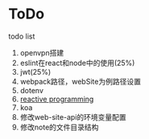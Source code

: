 # ToDo
todo list
1. openvpn搭建
2. eslint在react和node中的使用(25%)
4. jwt(25%)
5. webpack路径，webSite为例路径设置
6. dotenv
7. [reactive programming](http://blog.leapoahead.com/2016/03/02/introduction-to-reactive-programming/)
8. koa
9. 修改web-site-api的环境变量配置
10. 修改note的文件目录结构
